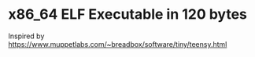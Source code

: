 # x86\_64 ELF Executable in 120 bytes

Inspired by https://www.muppetlabs.com/~breadbox/software/tiny/teensy.html
